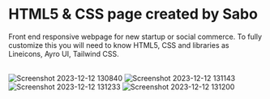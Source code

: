 <h1>HTML5 & CSS page created by Sabo</h1>
Front end responsive webpage for new startup or social commerce. To fully customize this you will need to know HTML5, CSS and libraries as Lineicons, Ayro UI, Tailwind CSS.
<br>
<br>


![Screenshot 2023-12-12 130840](https://github.com/JDsabo/businesswa-html-page/assets/82731778/f461c0cd-cdae-4487-baca-1110690e5dcf)
![Screenshot 2023-12-12 131143](https://github.com/JDsabo/businesswa-html-page/assets/82731778/88aec3aa-d34f-461f-8e4b-eff0e449a4ca)
![Screenshot 2023-12-12 131233](https://github.com/JDsabo/businesswa-html-page/assets/82731778/4a9a7381-ca58-4842-93c2-464f04c87411)
![Screenshot 2023-12-12 131200](https://github.com/JDsabo/businesswa-html-page/assets/82731778/64852869-3493-4cd4-ae70-67c3360f2f2d)
